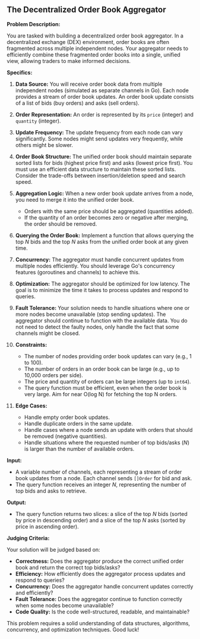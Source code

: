 ## The Decentralized Order Book Aggregator

**Problem Description:**

You are tasked with building a decentralized order book aggregator. In a decentralized exchange (DEX) environment, order books are often fragmented across multiple independent nodes. Your aggregator needs to efficiently combine these fragmented order books into a single, unified view, allowing traders to make informed decisions.

**Specifics:**

1.  **Data Source:** You will receive order book data from multiple independent nodes (simulated as separate channels in Go). Each node provides a stream of order book updates. An order book update consists of a list of bids (buy orders) and asks (sell orders).

2.  **Order Representation:** An order is represented by its `price` (integer) and `quantity` (integer).

3.  **Update Frequency:** The update frequency from each node can vary significantly. Some nodes might send updates very frequently, while others might be slower.

4.  **Order Book Structure:** The unified order book should maintain separate sorted lists for bids (highest price first) and asks (lowest price first). You must use an efficient data structure to maintain these sorted lists. Consider the trade-offs between insertion/deletion speed and search speed.

5.  **Aggregation Logic:** When a new order book update arrives from a node, you need to merge it into the unified order book.
    *   Orders with the same price should be aggregated (quantities added).
    *   If the quantity of an order becomes zero or negative after merging, the order should be removed.

6.  **Querying the Order Book:** Implement a function that allows querying the top *N* bids and the top *N* asks from the unified order book at any given time.

7.  **Concurrency:** The aggregator must handle concurrent updates from multiple nodes efficiently. You should leverage Go's concurrency features (goroutines and channels) to achieve this.

8.  **Optimization:** The aggregator should be optimized for low latency. The goal is to minimize the time it takes to process updates and respond to queries.

9.  **Fault Tolerance:** Your solution needs to handle situations where one or more nodes become unavailable (stop sending updates). The aggregator should continue to function with the available data. You do not need to detect the faulty nodes, only handle the fact that some channels might be closed.

10. **Constraints:**
    *   The number of nodes providing order book updates can vary (e.g., 1 to 100).
    *   The number of orders in an order book can be large (e.g., up to 10,000 orders per side).
    *   The price and quantity of orders can be large integers (up to `int64`).
    *   The query function must be efficient, even when the order book is very large. Aim for near O(log N) for fetching the top N orders.

11. **Edge Cases:**
    *   Handle empty order book updates.
    *   Handle duplicate orders in the same update.
    *   Handle cases where a node sends an update with orders that should be removed (negative quantities).
    *   Handle situations where the requested number of top bids/asks (*N*) is larger than the number of available orders.

**Input:**

*   A variable number of channels, each representing a stream of order book updates from a node. Each channel sends `[]Order` for bid and ask.
*   The query function receives an integer *N*, representing the number of top bids and asks to retrieve.

**Output:**

*   The query function returns two slices: a slice of the top *N* bids (sorted by price in descending order) and a slice of the top *N* asks (sorted by price in ascending order).

**Judging Criteria:**

Your solution will be judged based on:

*   **Correctness:** Does the aggregator produce the correct unified order book and return the correct top bids/asks?
*   **Efficiency:** How efficiently does the aggregator process updates and respond to queries?
*   **Concurrency:** Does the aggregator handle concurrent updates correctly and efficiently?
*   **Fault Tolerance:** Does the aggregator continue to function correctly when some nodes become unavailable?
*   **Code Quality:** Is the code well-structured, readable, and maintainable?

This problem requires a solid understanding of data structures, algorithms, concurrency, and optimization techniques. Good luck!
